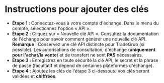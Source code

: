 # **Instructions pour ajouter des clés**
- **Étape 1 :** Connectez-vous à votre compte d'échange. Dans le menu du compte, sélectionnez l'option « API ».
- **Étape 2 :** Cliquez sur « Nouvelle clé API ». Consultez la documentation de l'échange pour savoir comment générer une nouvelle clé API.
**Remarque** : Conservez une clé API distincte pour TradeGrub (si possible). Les autorisations de consultation, d'échange (**uniquement pour l'achat/la vente**) et de transfert ne sont **PAS** nécessaires.
- **Étape 3 :** Enregistrez en toute sécurité la clé API, le secret et la phrase de passe (facultatif et dépend de certaines plateformes d'échange).
- **Étape 4 :** Ajoutez les clés de l'étape 3 ci-dessous. Vos clés seront validées et **chiffrées**.
